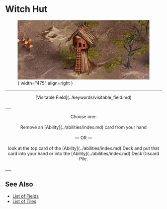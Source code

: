 # Witch Hut

<figure markdown="span">

![Witch Hut Map Location](../assets/locations-witch_hut.webp){ width="475" align=right }

</figure>

___
<p style="text-align: center;" markdown>[Visitable Field](../keywords/visitable_field.md)</p>
___
<p style="text-align: center;" markdown>Choose one:<br><br>Remove an [Ability](../abilities/index.md) card from your hand<br><br>— OR —<br><br>look at the top card of the [Ability](../abilities/index.md) Deck and put that card into your hand or into the [Ability](../abilities/index.md) Deck Discard Pile.</p>
___


## See Also

- [List of Fields](index.md)
- [List of Tiles](../tiles/index.md)
